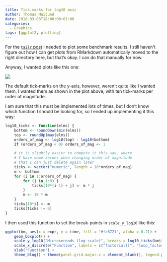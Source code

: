 ```yaml
---
title: Tick-marks for log10 axis
author: Thomas Mailund
date: 2018-03-03T18:00:00+01:00
categories:
  - Graphics
tags: [ggplot2, plotting]
---
```


For the [`tailr` post](https://mailund.github.io/r-programmer-blog/2018/03/02/tailr--tail-recursion-optimisation/) I needed to plot some benchmark results. I still haven't figure out how I can get plots from RMarkdown automatically moved to the right directory here, but that’s okay. I can do that manually for now.

Anyway, I wanted plots like this one:

![](https://mailund.github.io/r-programmer-blog/images/2018-03-02-tailr-tail-recursion-optimisation-in-r-llength-running-time.png)

The default tick-marks on the y-axis, however, weren’t quite like I wanted them. I wanted them as shown in the plot above, with ten tick-marks per order of magnitude.

I am sure that this must be implemented lots of times, but I don’t know which function I should be looking for, so I ended up implementing it this way:


```r
log10_ticks <- function(elms) {
    bottom <- roundDown(min(elms))
    top <- roundUp(max(elms))
    orders_of_mag <- log10(top) - log10(bottom)
    if (orders_of_mag < 0) orders_of_mag <- 1

    # it is slightly easier to compute it this way, where
    # I have some zeroes when changing order of magnitude
    # that I can just delete again later
    ticks <- vector("numeric", length = 10*orders_of_mag)
    m <- bottom
    for (i in 1:orders_of_mag) {
        for (j in 1:9) {
            ticks[10*(i-1) + j] <- m * j
        }
        m <- 10 * m
    }
    ticks[10*i] <- m
    ticks[ticks != 0]
}
```

I then used this function to set the break-points in `scale_y_log10` like this:

```r
ggplot(bm, aes(x = expr, y = time, fill = "#fc6721", alpha = 0.2)) +
    geom_boxplot() +
    scale_y_log10("Microseconds (log-scale)", breaks = log10_ticks(bm$time)) +
    scale_x_discrete("Function", labels = c("factorial()", "loop_factorial()", "tr_factorial()")) +
    xlab("Function") +
    theme_blog() + theme(panel.grid.major.x = element_blank(), legend.position = "none")
```
